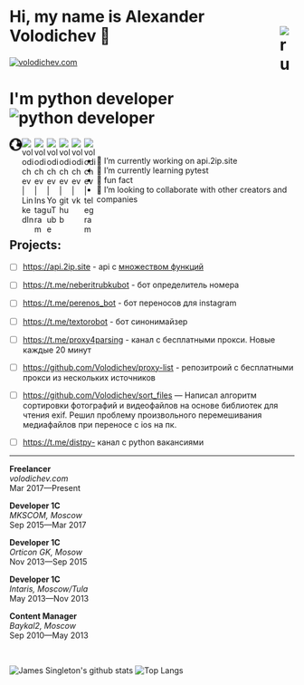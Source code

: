 

# Hi, my name is Alexander Volodichev 👋 [<img align="right" alt="ru" width="26px" src="https://raw.githubusercontent.com/Volodichev/volodichev.github.io/master/russia.png" />][ru_page]



[<img align="center" alt="volodichev.com" width="400px" src="https://raw.githubusercontent.com/Volodichev/volodichev.github.io/master/sticker.png" />][website]


# I'm python developer <img alt="python developer" width="26px" src="https://raw.githubusercontent.com/jmnote/z-icons/master/16x16/python.png" /> 

[<img align="left" alt="volodichev.com" width="22px" src="https://raw.githubusercontent.com/iconic/open-iconic/master/svg/globe.svg" />][website]
[<img align="left" alt="volodichev | LinkedIn" width="22px" src="https://cdn.jsdelivr.net/npm/simple-icons@v3/icons/linkedin.svg" />][linkedin]
[<img align="left" alt="volodichev | Instagram" width="22px" src="https://cdn.jsdelivr.net/npm/simple-icons@v3/icons/instagram.svg" />][instagram]
[<img align="left" alt="volodichev | YouTube" width="22px" src="https://cdn.jsdelivr.net/npm/simple-icons@v3/icons/youtube.svg" />][youtube]
[<img align="left" alt="volodichev | github" width="22px" src="https://cdn.jsdelivr.net/npm/simple-icons@v3/icons/github.svg" />][github]
[<img align="left" alt="volodichev | vk" width="22px" src="https://cdn.jsdelivr.net/npm/simple-icons@v3/icons/vk.svg" />][vk]
[<img align="left" alt="volodichev | telegram" width="22px" src="https://cdn.jsdelivr.net/npm/simple-icons@v3/icons/telegram.svg" />][tg]



<br/>


- 🔭 I’m currently working on api.2ip.site 
- 🌱 I’m currently learning pytest
- 🎯 fun fact
- 👯 I’m looking to collaborate with other creators and companies


<br/>



Projects:
---
- [ ] https://api.2ip.site - api с [множеством функций][api_docs]

- [ ] https://t.me/neberitrubkubot - бот определитель номера

- [ ] https://t.me/perenos_bot - бот переносов для instagram

- [ ] https://t.me/textorobot - бот синонимайзер

- [ ] https://t.me/proxy4parsing - канал с бесплатными прокси. Новые каждые 20 минут

- [ ] https://github.com/Volodichev/proxy-list - репозитроий с бесплатными прокси из нескольких источников

- [ ] https://github.com/Volodichev/sort_files — Написал алгоритм сортировки фотографий и видеофайлов на основе библиотек для чтения exif. Решил проблему произвольного перемешивания медиафайлов при переносе с ios на пк.

- [ ] https://t.me/distpy- канал с python вакансиями



---

**Freelancer**<br/>
_volodichev.com<br/>_
Mar 2017—Present 

**Developer 1C**<br/>
_MKSCOM, Moscow<br/>_
Sep 2015—Mar 2017<br/>

**Developer 1C**<br/>
_Orticon GK, Mosow<br/>_
Nov 2013—Sep 2015<br/>

**Developer 1C**<br/>
_Intaris, Moscow/Tula<br/>_
May 2013—Nov 2013<br/>

**Content Manager**<br/>
_Baykal2, Moscow<br/>_
Sep 2010—May 2013<br/>


[website]: https://volodichev.com
[linkedin]: https://linkedin.com/in/volodichev
[github]: http://github.com/volodichev
[youtube]: https://youtube.com/mrVolodichev
[instagram]: https://instagram.com/volodichev
[vk]: https://vk.com/volodichevcom
[tg]: https://t.me/volodichev
[api_docs]: https://blog.volodichev.com/api
[ru_page]: /index_ru

<br/>

![James Singleton's github stats](https://github-readme-stats.vercel.app/api?username=Volodichev&show_icons=true&title_color=fff&icon_color=6B8E23&text_color=9f9f9f&bg_color=000)
![Top Langs](https://github-readme-stats.vercel.app/api/top-langs/?username=Volodichev&layout=compact&bg_color=000&text_color=9f9f9f&title_color=fff)



